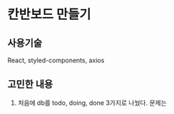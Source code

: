 # 칸반보드 만들기

## 사용기술
React, styled-components, axios

## 고민한 내용
1. 처음에 db를 todo, doing, done 3가지로 나눴다. 문제는 
